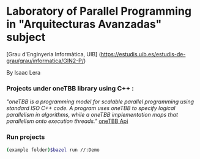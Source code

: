 #  Laboratory of Parallel Programming in "Arquitecturas Avanzadas" subject

[Grau d'Enginyeria Informàtica, UIB] (https://estudis.uib.es/estudis-de-grau/grau/informatica/GIN2-P/)

By Isaac Lera 
### Projects under oneTBB library using C++ :

*"oneTBB is a programming model for scalable parallel programming using standard ISO C++ code. A program uses oneTBB to specify logical parallelism in algorithms, while a oneTBB implementation maps that parallelism onto execution threads."* [oneTBB Api](https://oneapi-src.github.io/oneAPI-spec/elements/oneTBB/source/nested-index.html)

### Run projects

```bash
(example folder)$bazel run //:Demo
```

